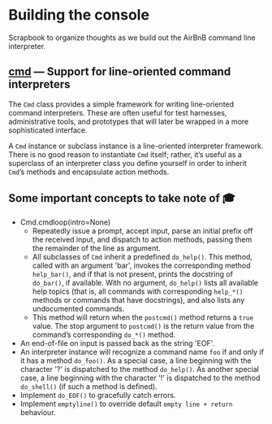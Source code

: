 # Building the console
Scrapbook to organize thoughts as we build out the AirBnB command line interpreter.

## [cmd](https://docs.python.org/3.8/library/cmd.html#module-cmd) — Support for line-oriented command interpreters

The `Cmd` class provides a simple framework for writing line-oriented command interpreters. These are often useful for test harnesses, administrative tools, and prototypes that will later be wrapped in a more sophisticated interface.

A `Cmd` instance or subclass instance is a line-oriented interpreter framework. There is no good reason to instantiate `Cmd` itself; rather, it’s useful as a superclass of an interpreter class you define yourself in order to inherit `Cmd`’s methods and encapsulate action methods.

## Some important concepts to take note of 🎓
- Cmd.cmdloop(intro=None)
  - Repeatedly issue a prompt, accept input, parse an initial prefix off the received input, and dispatch to action methods, passing them the remainder of the line as argument.
  - All subclasses of `Cmd` inherit a predefined `do_help()`. This method, called with an argument 'bar', invokes the corresponding method `help_bar()`, and if that is not present, prints the docstring of `do_bar()`, if available. With no argument, `do_help()` lists all available help topics (that is, all commands with corresponding `help_*()` methods or commands that have docstrings), and also lists any undocumented commands.
  - This method will return when the `postcmd()` method returns a `true` value. The stop argument to `postcmd()` is the return value from the command’s corresponding `do_*()` method.
- An end-of-file on input is passed back as the string 'EOF'.
- An interpreter instance will recognize a command name `foo` if and only if it has a method `do_foo()`. As a special case, a line beginning with the character '?' is dispatched to the method `do_help()`. As another special case, a line beginning with the character '!' is dispatched to the method `do_shell()` (if such a method is defined).
- Implement `do_EOF()` to gracefully catch errors.
- Implement `emptyline()` to override default `empty line + return` behaviour.
